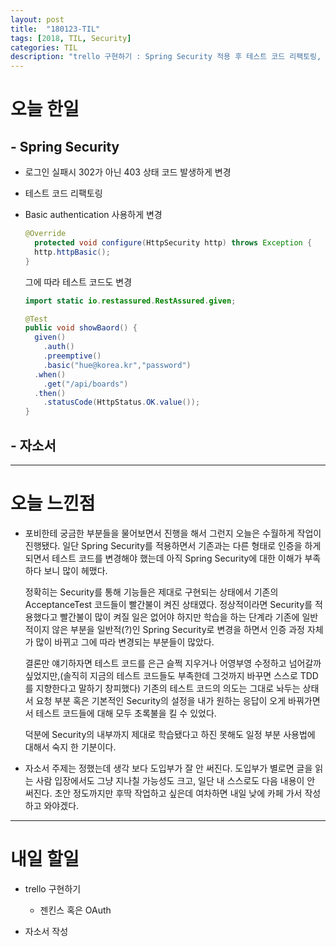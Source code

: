 ```yaml
---
layout: post
title:  "180123-TIL"
tags: [2018, TIL, Security]
categories: TIL
description: "trello 구현하기 : Spring Security 적용 후 테스트 코드 리팩토링, 자소서"
---
```


오늘 한일
=========

## - Spring Security  

- 로그인 실패시 302가 아닌 403 상태 코드 발생하게 변경  

- 테스트 코드 리팩토링  

- Basic authentication 사용하게 변경
  ```java
  @Override
	protected void configure(HttpSecurity http) throws Exception {
    http.httpBasic();
  }
  ```  
  그에 따라 테스트 코드도 변경  
  ```java
  import static io.restassured.RestAssured.given;

  @Test
  public void showBaord() {
    given()
      .auth()
      .preemptive()
      .basic("hue@korea.kr","password")
    .when()
      .get("/api/boards")
    .then()
      .statusCode(HttpStatus.OK.value());
  }
  ```

## - 자소서  

---

오늘 느낀점
==========

- 포비한테 궁금한 부분들을 물어보면서 진행을 해서 그런지 오늘은 수월하게 작업이 진행됐다. 일단 Spring Security를 적용하면서 기존과는 다른 형태로 인증을 하게 되면서 테스트 코드를 변경해야 했는데 아직 Spring Security에 대한 이해가 부족하다 보니 많이 헤맸다.  

  정확히는 Security를 통해 기능들은 제대로 구현되는 상태에서 기존의 AcceptanceTest 코드들이 빨간불이 켜진 상태였다. 정상적이라면 Security를 적용했다고 빨간불이 많이 켜질 일은 없어야 하지만 학습을 하는 단계라 기존에 일반적이지 않은 부분을 일반적(?)인 Spring Security로 변경을 하면서 인증 과정 자체가 많이 바뀌고 그에 따라 변경되는 부분들이 많았다.  

  결론만 얘기하자면 테스트 코드를 은근 슬쩍 지우거나 어영부영 수정하고 넘어갈까 싶었지만,(솔직히 지금의 테스트 코드들도 부족한데 그것까지 바꾸면 스스로 TDD를 지향한다고 말하기 창피했다) 기존의 테스트 코드의 의도는 그대로 놔두는 상태서 요청 부분 혹은 기본적인 Security의 설정을 내가 원하는 응답이 오게 바꿔가면서 테스트 코드들에 대해 모두 초록불을 킬 수 있었다.  

  덕분에 Security의 내부까지 제대로 학습됐다고 하진 못해도 일정 부분 사용법에 대해서 숙지 한 기분이다.

- 자소서 주제는 정했는데 생각 보다 도입부가 잘 안 써진다. 도입부가 별로면 글을 읽는 사람 입장에서도 그냥 지나칠 가능성도 크고, 일단 내 스스로도 다음 내용이 안 써진다. 초안 정도까지만 후딱 작업하고 싶은데 여차하면 내일 낮에 카페 가서 작성하고 와야겠다.

---

내일 할일
=========

- trello 구현하기  

  - 젠킨스 혹은 OAuth  

- 자소서 작성   
